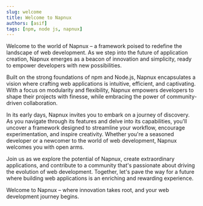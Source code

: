 ```yaml
---
slug: welcome
title: Welcome to Napnux
authors: [asif]
tags: [npm, node js, napnux]
---
```


Welcome to the world of Napnux – a framework poised to redefine the landscape of web development. As we step into the future of application creation, Napnux emerges as a beacon of innovation and simplicity, ready to empower developers with new possibilities.

Built on the strong foundations of npm and Node.js, Napnux encapsulates a vision where crafting web applications is intuitive, efficient, and captivating. With a focus on modularity and flexibility, Napnux empowers developers to shape their projects with finesse, while embracing the power of community-driven collaboration.

In its early days, Napnux invites you to embark on a journey of discovery. As you navigate through its features and delve into its capabilities, you'll uncover a framework designed to streamline your workflow, encourage experimentation, and inspire creativity. Whether you're a seasoned developer or a newcomer to the world of web development, Napnux welcomes you with open arms.

Join us as we explore the potential of Napnux, create extraordinary applications, and contribute to a community that's passionate about driving the evolution of web development. Together, let's pave the way for a future where building web applications is an enriching and rewarding experience.

Welcome to Napnux – where innovation takes root, and your web development journey begins.

